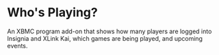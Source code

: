 # Who's Playing?
An XBMC program add-on that shows how many players are logged into Insignia and XLink Kai, which games are being played, and upcoming events.
